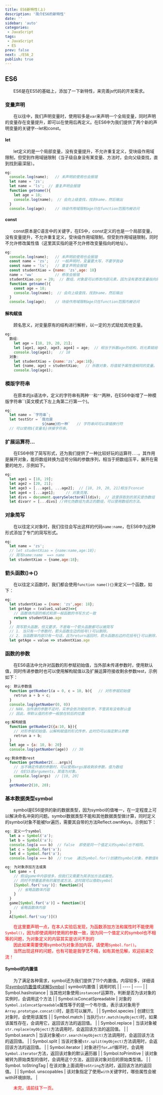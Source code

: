 ```yaml
---
title: ES6新特性(上)
description: '简介ES6的新特性'
date: ''
sidebar: 'auto'
categories: 
 - JavaScript
tags: 
 - JavaScript
 - ES
prev: false
next: ./ES6_2
publish: true
---
```


## ES6
&nbsp;&nbsp;&nbsp;&nbsp;&nbsp;&nbsp;&nbsp;ES6是在ES5的基础上，添加了一下新特性，来完善js代码的开发需求。  

### 变量声明
&nbsp;&nbsp;&nbsp;&nbsp;&nbsp;&nbsp;&nbsp;在以往中，我们声明变量时，使用较多是`var`来声明一个全局变量，同时声明的变量存在变量提升，即可以在使用后再定义。在ES6中为我们提供了两个新的声明变量的关键字--let和const。

#### let
&nbsp;&nbsp;&nbsp;&nbsp;&nbsp;&nbsp;&nbsp;let定义的是一个局部变量，没有变量提升，不允许重复定义，受块级作用域限制，但受到作用域链限制（当子级自身没有某变量、方法时，会向父级查找，直到找到最深层）。
```javaScript
eg:
  console.log(name);   // 未声明前使用也会报错
  let name = 'zs';
  let name = 'ls';  // 重复声明会报错
  function getname(){
    let age = 18;
    console.log(name);  // 会向上级查找，找到name，然后输出
  }
  console.log(age);    // 块级作用域限制age只在function范围内被访问
```

#### const
&nbsp;&nbsp;&nbsp;&nbsp;&nbsp;&nbsp;&nbsp;const原本是C语言中的关键字，在ES中，const定义的也是一个局部变量，没有变量提升，不允许重复定义，受块级作用域限制，但受到作用域链限制，同时不允许修改属性值（这里其实指的是不允许修改变量指向的地址）。  
```javaScript
eg:
  console.log(name);   // 未声明前使用也会报错
  const name = 'zs';   // 一般声明时，变量要大写，不要学我😅
  const name = 'ls';   // 重复声明会报错
  const studentXiao = {name: 'zs',age: 18}
  name = 'ww'          // 修改会报错
  studentXiao.age = 20;  // 数组、对象是可以修改内部元素，因为没有更改变量指向的地址。
  function getname(){
    const age = 18;
    console.log(name);  // 会向上级查找，找到name，然后输出
  }
  console.log(age);    // 块级作用域限制age只在function范围内被访问
```

#### 解构赋值
&nbsp;&nbsp;&nbsp;&nbsp;&nbsp;&nbsp;&nbsp;顾名思义，对变量原有的结构进行解析，以一定的方式赋给其他变量。  
```javaScript
eg:
  数组:
    let age = [18, 19, 20, 21];
    let [age1, age2, age3, age4] = age;  // 相当于拆散age的结构，将元素赋给等号左边的变量。
    console.log(age1);   // 18
  对象:
    let studentXiao = {name:'zs',age:18};
    let {name, age} = studentXiao;   // 拆散对象，将值赋予属性值相同的变量。
    console.log(age1);
```

### 模版字符串
&nbsp;&nbsp;&nbsp;&nbsp;&nbsp;&nbsp;&nbsp;在原本的js语法中，定义的字符串有两种`''`和`""`两种，在ES6中新增了一种模版字符串\``(英文模式下左上角第二行第一个)。
```javaScript
eg:
  let name = `字符串`;
  let testStr = `我也是
                 ${name}的一种`   // 字符串间可以穿插换行符
  // 可以使用${变量名}拼接字符串。
```
### 扩展运算符...
&nbsp;&nbsp;&nbsp;&nbsp;&nbsp;&nbsp;&nbsp;在ES6中除了简写形式，还为我们提供了一种比较好玩的运算符`...`。其作用是展开对象，能将数组转换为逗号分隔的参数序列，相当于把数组压平，展开在需要的地方，示例如下。
```javaScript
eg:
  let age1 = [18, 19];
  let age2 = [20, 21];
  let age3 = [...age1, ...age2];  // [18, 19, 20, 21]相当于concat
  let age4 = [...age1];     // 对象克隆、
  let divs = document.querySelectorAll(div);  // 这里获取到的其实是伪数组
  let divarr = [...divs] //转化伪数组为真正的数组，可以使用数组的方法。
```



### 对象简写
&nbsp;&nbsp;&nbsp;&nbsp;&nbsp;&nbsp;&nbsp;在以往定义对象时，我们往往会写出这样的代码`name:name`，在ES6中为这种形式添加了专门的简写形式。
```javaScript
eg:
  let name = 'zs';
  // let studentXiao = {name:name,age:18};
  // 简写name:name  ==> name
  let studentXiao = {name,age:18};
```

### 箭头函数()=>{}
&nbsp;&nbsp;&nbsp;&nbsp;&nbsp;&nbsp;&nbsp;在以往定义函数时，我们都会使用`function name(){}`来定义一个函数，如下：
```javaScript
eg:
  let studentXiao = {name: 'zs',age: 18};
  let getAge = (value1,value2)=>{
    // 函数体内部的格式和原一般函数的书写方式一致
    return studentXiao.age
  } 
  // 简写箭头函数，但又要求，不是每一个箭头函数都可以被简写
  // 1. 当只有一个参数时，箭头函数左边的括号()可以删除。
  // 2. 当函数体内部只有一句话，且为return返回时，箭头函数右边的花括号{}可以删除，return可以删除，剩下的会被当做整个函数的返回值返回。
  let getAge = value => studentXiao.age
```

### 函数的参数
&nbsp;&nbsp;&nbsp;&nbsp;&nbsp;&nbsp;&nbsp;在ES6语法中允许对函数的形参赋初始值，当外部未传递参数时，使用默认值，同时传递参数时也可以使用解构赋值以及扩展运算符接收剩余参数rest，示例如下：
```javaScript
eg: 默认参数值
  function getNumber1(a = 0, c = 10, b){   // 对形参赋初始值
    retrun a + b + c;
  } 
  console.log(getNumber(0, 0))  
  // NAN，当传递的参数不足时，实参会依次赋给形参，不管其有没有默认值
  // 因此，带默认值的形参一般放在较后的位置

eg:解构赋值
  function getNumber2({a:10, b}){   
    // 对形参赋初始值，以解构赋值的形式传参，此时仍可以指定默认参数
    retrun a + b;
  } 
  let age = {a: 10, b: 20}
  console.log(getNumber(age))  // 30 

eg:剩余参数rest
  function getNumber2(...args){   
    // 当不确定传递的参数时，可以使用args接收剩余参数，值为数组
    // 在ES5是arguments，其值为对象。
    console.log(args)  // [10, 20]
  } 
  getNumber2(10, 20);
```

### 基本数据类型symbol
&nbsp;&nbsp;&nbsp;&nbsp;&nbsp;&nbsp;&nbsp;symbol是ES6提供的新的数据类型，因为symbol的值唯一，在一定程度上可以解决命名冲突的问题。symbol数据类型不能和其他数据类型做计算，同时定义的symbol对象不能被for遍历，需要其自带的方法Reflect.ownKeys，示例如下：
```javaScript
eg: 定义一个symbol
  let a = Symbol('a');
  let b = Symbol('a');
  console.log(a === b)  // false  即使是同一个值定义的symbol也不相同。
  let c = Symbol.for('a');
  let d = Symbol.for('a');
  console.log(a === b)  // true  通过Symbol.for()创建的symbol对象，参数值相同时，两者相同

eg: 为对象添加方法或类
  let game = { 
    // 假设game中内容很多，但我们又需要为其添加方法或属性。
    // 同时不想覆盖原有的属性或方法，这时就可以借助symbol
    [Symbol.for('say')]: function(){
      // 省略函数体内容
    }
  }
  game[Symbol.for('a')] = function(){
    // 省略函数体内容
  }
  A[Symbol.for('say')]()
```
<span style="color:red">&nbsp;&nbsp;&nbsp;&nbsp;&nbsp;&nbsp;&nbsp;在这里要声明一点，在本人实验后发现，为函数添加方法和属性时不能使用`Symbol()`，因为即使调用时使用的参数一致，因为同一个值定义的symbol也不相等的问题，为对象定义的内容其实是访问不到的</span>  
<span style="color:red">&nbsp;&nbsp;&nbsp;&nbsp;&nbsp;&nbsp;&nbsp;因此如果需要使用symbol为对象添加内容，请使用`Symbol.for()`。</span>  
<span style="color:red">&nbsp;&nbsp;&nbsp;&nbsp;&nbsp;&nbsp;&nbsp;当然出现这样的问题，也有可能是我学艺不精，如有其他见解，欢迎前来交流！</span>  
  
#### Symbol的内置值
&nbsp;&nbsp;&nbsp;&nbsp;&nbsp;&nbsp;&nbsp;为了满足各种需求，symbol还为我们提供了11个内置值。内容较多，详细请见[symbol内置值](./studySymbol.md)或[详解Symbol](https://blog.csdn.net/fesfsefgs/article/details/108354248)
| symbol内置值 | 调用时机 |
| ---- | ---- |
| Symbol.hasInstance | 当其他对象使用`instanceof`运算符，判断是否为该对象的实例时，会调用这个方法 |
| Symbol.isConcatSpreadable | 对象的`Symbol.isConcatSpreadable`属性等于的是一个布尔值，表示该对象用于`Array.prototype.concat()`时，是否可以展开。 |
| Symbol.species | 创建衍生对象时，会使用该属性 |
| Symbol.match | 当执行`str.match(myObject)`时，如果该属性存在，会调用它，返回该方法的返回值。 |
| Symbol.replace | 当该对象被`str.replace(myObject)`方法调用时，会返回该方法的返回值。 |
| Symbol.search | 当该对象被`str.search(myObject)`方法调用时，会返回该方法的返回值。 |
| Symbol.split | 当该对象被`str.split(myObject)`方法调用时，会返回该方法的返回值。 |
| Symbol.iterator | 对象进行`for…of`循环时，会调用`Symbol.iterator`方法，返回该对象的默认遍历器 |
| Symbol.toPrimitive | 该对象被转为原始类型的值时，会调用这个方法，返回该对象对应的原始类型值。 |
| Symbol. toStringTag | 在该对象上面调用`toString`方法时，返回该方法的返回值。 |
| Symbol. unscopables | 该对象指定了使用`with`关键字时，哪些属性会被 with环境排除。 |

<span style="color:red">&nbsp;&nbsp;&nbsp;&nbsp;&nbsp;&nbsp;&nbsp;未完，请前往下一页。</span>  
